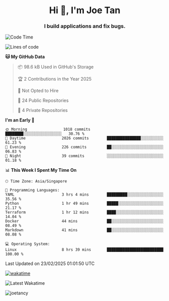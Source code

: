 <h1 align="center">Hi 👋, I'm Joe Tan</h1>
<h3 align="center">I build applications and fix bugs.</h3>

<!--START_SECTION:waka-->
![Code Time](http://img.shields.io/badge/Code%20Time-1%2C495%20hrs%2028%20mins-blue)

![Lines of code](https://img.shields.io/badge/From%20Hello%20World%20I%27ve%20Written-46.5%20million%20lines%20of%20code-blue)

**🐱 My GitHub Data** 

> 📦 98.6 kB Used in GitHub's Storage 
 > 
> 🏆 2 Contributions in the Year 2025
 > 
> 🚫 Not Opted to Hire
 > 
> 📜 24 Public Repositories 
 > 
> 🔑 4 Private Repositories 
 > 
**I'm an Early 🐤** 

```text
🌞 Morning                1018 commits        ████████░░░░░░░░░░░░░░░░░   30.76 % 
🌆 Daytime                2026 commits        ███████████████░░░░░░░░░░   61.23 % 
🌃 Evening                226 commits         ██░░░░░░░░░░░░░░░░░░░░░░░   06.83 % 
🌙 Night                  39 commits          ░░░░░░░░░░░░░░░░░░░░░░░░░   01.18 % 
```


📊 **This Week I Spent My Time On** 

```text
🕑︎ Time Zone: Asia/Singapore

💬 Programming Languages: 
YAML                     3 hrs 4 mins        █████████░░░░░░░░░░░░░░░░   35.56 % 
Python                   1 hr 49 mins        █████░░░░░░░░░░░░░░░░░░░░   21.17 % 
Terraform                1 hr 12 mins        ████░░░░░░░░░░░░░░░░░░░░░   14.04 % 
Docker                   44 mins             ██░░░░░░░░░░░░░░░░░░░░░░░   08.49 % 
Markdown                 41 mins             ██░░░░░░░░░░░░░░░░░░░░░░░   08.08 % 

💻 Operating System: 
Linux                    8 hrs 39 mins       █████████████████████████   100.00 % 
```


 Last Updated on 23/02/2025 01:01:50 UTC
<!--END_SECTION:waka-->
[![wakatime](https://wakatime.com/badge/user/e0e3a0f0-6d69-4241-946d-0baaf7b91278.svg)](https://wakatime.com/@e0e3a0f0-6d69-4241-946d-0baaf7b91278)

![Latest Wakatime](https://github.com/joetancy/joetancy/workflows/Latest%20Wakatime/badge.svg)

<p align="left"> <img src="https://komarev.com/ghpvc/?username=joetancy" alt="joetancy" /> </p>

